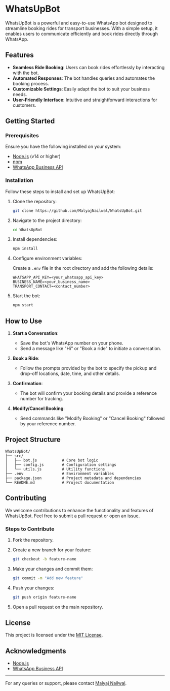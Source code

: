 # WhatsUpBot

WhatsUpBot is a powerful and easy-to-use WhatsApp bot designed to streamline booking rides for transport businesses. With a simple setup, it enables users to communicate efficiently and book rides directly through WhatsApp.

## Features

- **Seamless Ride Booking**: Users can book rides effortlessly by interacting with the bot.
- **Automated Responses**: The bot handles queries and automates the booking process.
- **Customizable Settings**: Easily adapt the bot to suit your business needs.
- **User-Friendly Interface**: Intuitive and straightforward interactions for customers.

## Getting Started

### Prerequisites

Ensure you have the following installed on your system:

- [Node.js](https://nodejs.org/) (v14 or higher)
- [npm](https://www.npmjs.com/)
- [WhatsApp Business API](https://business.whatsapp.com/)

### Installation

Follow these steps to install and set up WhatsUpBot:

1. Clone the repository:

    ```bash
    git clone https://github.com/MalyajNailwal/WhatsUpBot.git
    ```

2. Navigate to the project directory:

    ```bash
    cd WhatsUpBot
    ```

3. Install dependencies:

    ```bash
    npm install
    ```

4. Configure environment variables:

    Create a `.env` file in the root directory and add the following details:

    ```env
    WHATSAPP_API_KEY=<your_whatsapp_api_key>
    BUSINESS_NAME=<your_business_name>
    TRANSPORT_CONTACT=<contact_number>
    ```

5. Start the bot:

    ```bash
    npm start
    ```

## How to Use

1. **Start a Conversation**:
    - Save the bot's WhatsApp number on your phone.
    - Send a message like "Hi" or "Book a ride" to initiate a conversation.

2. **Book a Ride**:
    - Follow the prompts provided by the bot to specify the pickup and drop-off locations, date, time, and other details.

3. **Confirmation**:
    - The bot will confirm your booking details and provide a reference number for tracking.

4. **Modify/Cancel Booking**:
    - Send commands like "Modify Booking" or "Cancel Booking" followed by your reference number.

## Project Structure

```
WhatsUpBot/
├── src/
│   ├── bot.js           # Core bot logic
│   ├── config.js        # Configuration settings
│   └── utils.js         # Utility functions
├── .env                 # Environment variables
├── package.json         # Project metadata and dependencies
└── README.md            # Project documentation
```

## Contributing

We welcome contributions to enhance the functionality and features of WhatsUpBot. Feel free to submit a pull request or open an issue.

### Steps to Contribute

1. Fork the repository.
2. Create a new branch for your feature:

    ```bash
    git checkout -b feature-name
    ```

3. Make your changes and commit them:

    ```bash
    git commit -m "Add new feature"
    ```

4. Push your changes:

    ```bash
    git push origin feature-name
    ```

5. Open a pull request on the main repository.

## License

This project is licensed under the [MIT License](LICENSE).

## Acknowledgments

- [Node.js](https://nodejs.org/)
- [WhatsApp Business API](https://business.whatsapp.com/)

---

For any queries or support, please contact [Malyaj Nailwal](mailto:malyajnailwal@example.com).
